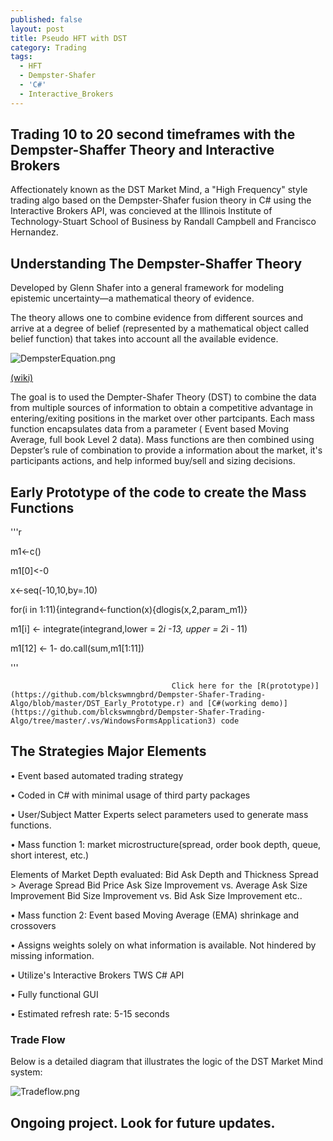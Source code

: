 ```yaml
---
published: false
layout: post
title: Pseudo HFT with DST
category: Trading
tags:
  - HFT
  - Dempster-Shafer
  - 'C#'
  - Interactive_Brokers
---
```


## Trading 10 to 20 second timeframes with the Dempster-Shaffer Theory and Interactive Brokers

Affectionately known as the DST Market Mind, a "High Frequency" style trading algo based on the Dempster-Shafer fusion theory in C# using the Interactive Brokers API, was concieved at the Illinois Institute of Technology-Stuart School of Business by Randall Campbell and Francisco Hernandez.  

## Understanding The Dempster-Shaffer Theory 

Developed by Glenn Shafer into a general framework for modeling epistemic uncertainty—a mathematical theory of evidence.

The theory allows one to combine evidence from different sources and arrive at a degree of belief
(represented by a mathematical object called belief function) that takes into account all the available evidence. 


![DempsterEquation.png]({{site.baseurl}}/_posts/DempsterEquation.png)


[(wiki)](https://en.wikipedia.org/wiki/Dempster%E2%80%93Shafer_theory)

The goal is to used the Dempter-Shafer Theory (DST) to combine the data from multiple sources of
information to obtain a competitive advantage in entering/exiting positions in the market over other partcipants. Each mass function encapsulates data from a parameter ( Event based Moving Average, full book Level 2 data). Mass functions are then combined using Depster’s rule of combination to provide a information about the market, it's participants actions, and help informed buy/sell and sizing decisions. 

## Early Prototype of the code to create the Mass Functions  

'''r

m1<-c()   
    
m1[0]<-0

x<-seq(-10,10,by=.10)

for(i in 1:11){integrand<-function(x){dlogis(x,2,param_m1)}

m1[i]  <- integrate(integrand,lower = 2*i -13, upper = 2*i - 11)

m1[12] <- 1- do.call(sum,m1[1:11]) 

'''

										Click here for the [R(prototype)](https://github.com/blckswmngbrd/Dempster-Shafer-Trading-Algo/blob/master/DST_Early_Prototype.r) and [C#(working demo)](https://github.com/blckswmngbrd/Dempster-Shafer-Trading-Algo/tree/master/.vs/WindowsFormsApplication3) code 
                                        

## The Strategies Major Elements  

• Event based automated trading strategy

• Coded in C# with minimal usage of third party packages 

• User/Subject Matter Experts select parameters used to generate mass functions.

• Mass function 1: market microstructure(spread, order book depth, queue, short interest, etc.)

Elements of Market Depth evaluated: 
Bid Ask Depth and Thickness Spread > Average Spread Bid Price 
Ask Size Improvement vs. Average Ask Size Improvement 
Bid Size Improvement  vs. Bid Ask Size Improvement
etc..

• Mass function 2: Event based Moving Average (EMA) shrinkage and crossovers

• Assigns weights solely on what information is available. Not hindered by missing information.

• Utilize's Interactive Brokers TWS C# API

• Fully functional GUI

• Estimated refresh rate: 5-15 seconds


### Trade Flow 

Below is a detailed diagram that illustrates the logic of the DST Market Mind system: 



![Tradeflow.png]({{site.baseurl}}/_posts/Tradeflow.png)





## Ongoing project. Look for future updates.